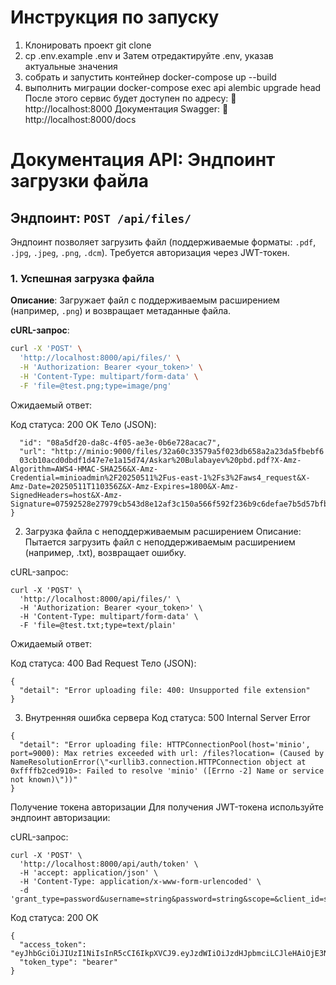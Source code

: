 # Инструкция по запуску

1. Клонировать проект git clone
2. cp .env.example .env и Затем отредактируйте .env, указав актуальные значения
3. собрать и запустить контейнер docker-compose up --build
4. выполнить миграции docker-compose exec api alembic upgrade head
После этого сервис будет доступен по адресу:
📍 http://localhost:8000
Документация Swagger:
📘 http://localhost:8000/docs


# Документация API: Эндпоинт загрузки файла

## Эндпоинт: `POST /api/files/`

Эндпоинт позволяет загрузить файл (поддерживаемые форматы: `.pdf`, `.jpg`, `.jpeg`, `.png`, `.dcm`). Требуется авторизация через JWT-токен.

### 1. Успешная загрузка файла
**Описание**: Загружает файл с поддерживаемым расширением (например, `.png`) и возвращает метаданные файла.

**cURL-запрос**:
```bash
curl -X 'POST' \
  'http://localhost:8000/api/files/' \
  -H 'Authorization: Bearer <your_token>' \
  -H 'Content-Type: multipart/form-data' \
  -F 'file=@test.png;type=image/png'
```

Ожидаемый ответ:

Код статуса: 200 OK
Тело (JSON):
```{
  "id": "08a5df20-da8c-4f05-ae3e-0b6e728acac7",
  "url": "http://minio:9000/files/32a60c33579a5f023db658a2a23da5fbebf6
  03cb10acd0dbdf1d47e7e1a15d74/Askar%20Bulabayev%20pbd.pdf?X-Amz-Algorithm=AWS4-HMAC-SHA256&X-Amz-Credential=minioadmin%2F20250511%2Fus-east-1%2Fs3%2Faws4_request&X-Amz-Date=20250511T110356Z&X-Amz-Expires=1800&X-Amz-SignedHeaders=host&X-Amz-Signature=07592528e27979cb543d8e12af3c150a566f592f236b9c6defae7b5d57bfbb09"
}
```
2. Загрузка файла с неподдерживаемым расширением
Описание: Пытается загрузить файл с неподдерживаемым расширением (например, .txt), возвращает ошибку.

cURL-запрос:
```
curl -X 'POST' \
  'http://localhost:8000/api/files/' \
  -H 'Authorization: Bearer <your_token>' \
  -H 'Content-Type: multipart/form-data' \
  -F 'file=@test.txt;type=text/plain'
```
Ожидаемый ответ:

Код статуса: 400 Bad Request
Тело (JSON):
```aiignore
{
  "detail": "Error uploading file: 400: Unsupported file extension"
}
```

3. Внутренняя ошибка сервера
Код статуса: 500 Internal Server Error
```aiignore
{
  "detail": "Error uploading file: HTTPConnectionPool(host='minio', port=9000): Max retries exceeded with url: /files?location= (Caused by NameResolutionError(\"<urllib3.connection.HTTPConnection object at 0xffffb2ced910>: Failed to resolve 'minio' ([Errno -2] Name or service not known)\"))"
}
```
Получение токена авторизации
Для получения JWT-токена используйте эндпоинт авторизации:

cURL-запрос:
```
curl -X 'POST' \
  'http://localhost:8000/api/auth/token' \
  -H 'accept: application/json' \
  -H 'Content-Type: application/x-www-form-urlencoded' \
  -d 'grant_type=password&username=string&password=string&scope=&client_id=string&client_secret=string'```
```
Код статуса: 200 OK
```aiignore
{
  "access_token": "eyJhbGciOiJIUzI1NiIsInR5cCI6IkpXVCJ9.eyJzdWIiOiJzdHJpbmciLCJleHAiOjE3NDY5NjM0ODJ9.rpMIV7m5Rzl_k5cqml9RkHberPbYBwKhZVptn7C7UmQ",
  "token_type": "bearer"
}
```